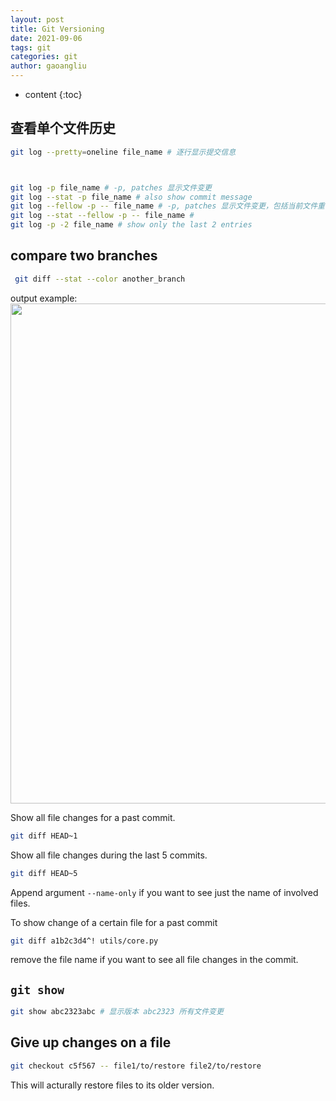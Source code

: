 ```yaml
---
layout: post
title: Git Versioning
date: 2021-09-06
tags: git
categories: git
author: gaoangliu
---
```

* content
{:toc}


## 查看单个文件历史
```bash
git log --pretty=oneline file_name # 逐行显示提交信息



git log -p file_name # -p, patches 显示文件变更
git log --stat -p file_name # also show commit message
git log --fellow -p -- file_name # -p, patches 显示文件变更，包括当前文件重命名前的文件历史
git log --stat --fellow -p -- file_name # 
git log -p -2 file_name # show only the last 2 entries
```

## compare two branches
```bash
 git diff --stat --color another_branch
 ```
output example:
<img src="https://cdn.jsdelivr.net/gh/117v2/stuff@master/2021/21499dc9-f6e3-4d48-b1c6-fdc91f723a4a.png" width="800pt">


Show all file changes for a past commit.

```bash
git diff HEAD~1 
```

Show all file changes during the last 5 commits.

```bash
git diff HEAD~5
```
Append argument `--name-only` if you want to see just the name of involved files.

To show change of a certain file for a past commit
```bash
git diff a1b2c3d4^! utils/core.py
```
remove the file name if you want to see all file changes in the commit.



## `git show`
```bash
git show abc2323abc # 显示版本 abc2323 所有文件变更
```


## Give up changes on a file
```bash
git checkout c5f567 -- file1/to/restore file2/to/restore
```
This will acturally restore files to its older version. 

 